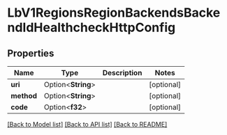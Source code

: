 # LbV1RegionsRegionBackendsBackendIdHealthcheckHttpConfig

## Properties

Name | Type | Description | Notes
------------ | ------------- | ------------- | -------------
**uri** | Option<**String**> |  | [optional]
**method** | Option<**String**> |  | [optional]
**code** | Option<**f32**> |  | [optional]

[[Back to Model list]](../README.md#documentation-for-models) [[Back to API list]](../README.md#documentation-for-api-endpoints) [[Back to README]](../README.md)


